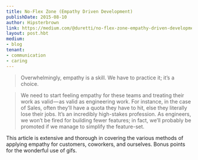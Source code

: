 ```yaml
---
title: No-Flex Zone (Empathy Driven Development)
publishDate: 2015-08-10
author: Hipsterbrown
link: https://medium.com/@duretti/no-flex-zone-empathy-driven-development-aebf4d8cf7cf
layout: post.hbt
medium:
- blog
tenant:
- communication
- caring
---
```


> Overwhelmingly, empathy is a skill. We have to practice it; it’s a choice.

<p class="m0"></p>

> We need to start feeling empathy for these teams and treating their work as valid — as valid as engineering work. For instance, in the case of Sales, often they’ll have a quota they have to hit, else they literally lose their jobs. It’s an incredibly high-stakes profession. As engineers, we won’t be fired for building fewer features; in fact, we’ll probably be promoted if we manage to simplify the feature-set.

This article is extensive and thorough in covering the various methods of applying empathy for customers, coworkers, and ourselves. Bonus points for the wonderful use of gifs. 

